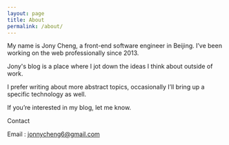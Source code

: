 ```yaml
---
layout: page
title: About
permalink: /about/
---
```


My name is Jony Cheng, a front-end software engineer in Beijing. I’ve been working on the web professionally since 2013.

Jony's blog is a place where I jot down the ideas I think about outside of work.

I prefer writing about more abstract topics, occasionally I’ll bring up a specific technology as well.

If you’re interested in my blog, let me know.

Contact

Email : jonnycheng6@gmail.com


